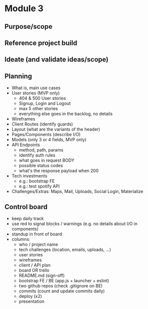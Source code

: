 
# Module 3

## Purpose/scope

## Reference project build

## Ideate (and validate ideas/scope)

## Planning

- What is, main use cases
- User stories (MVP only)
  - 404 & 500 User stories
  - Signup, Login and Logout
  - max 5 other stories
  - everything else goes in the backlog, no details
- Wireframes
- Client Routes (identify guards)
- Layout (what are the variants of the header)
- Pages/Components (describe I/O)
- Models (only 3 or 4 fields, MVP only)
- API Endpoints
  - method, path, params
  - identify auth rules
  - what goes in request BODY
  - possible status codes
  - what's the response payload when 200
- Tech investments
  - e.g.: bootstrap FE
  - e.g.: test spotify API
- Challenges/Extras: Maps, Mail, Uploads, Social Login, Materialize

## Control board


- keep daily track
- use red to signal blocks / warnings (e.g. no details about I/O in components)
- standup in front of board
- columns:
  - who / project name
  - tech challenges (location, emails, uploads, ...)
  - user stories
  - wireframes
  - client / API plan
  - board OR trello
  - README.md (sign-off)
  - bootstrap FE / BE (app.js + launcher + eslint)
  - two github repos (check .gitignore on BE)
  - commits (count and update commits daily)
  - deploy (x2)
  - presentation